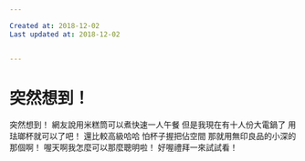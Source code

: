 ```yaml
---

Created at: 2018-12-02
Last updated at: 2018-12-02


---
```


# 突然想到！


突然想到！
網友說用米糕筒可以煮快速一人午餐
但是我現在有十人份大電鍋了
用珐瑯杯就可以了吧！
還比較高級哈哈
怕杯子握把佔空間
那就用無印良品的小深的那個啊！
喔天啊我怎麼可以那麼聰明啦！
好喔禮拜一來試試看！

